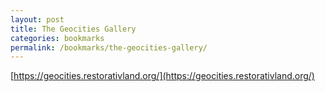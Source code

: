 ```yaml
---
layout: post
title: The Geocities Gallery 
categories: bookmarks
permalink: /bookmarks/the-geocities-gallery/
---
```


[https://geocities.restorativland.org/](https://geocities.restorativland.org/)
